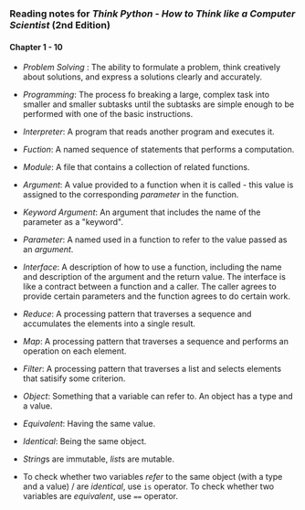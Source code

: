 ### Reading notes for *Think Python - How to Think like a Computer Scientist* (2nd Edition)

#### Chapter 1 - 10
- *Problem Solving* : The ability to formulate a problem, think creatively about solutions, and express a solutions clearly and accurately.
- *Programming*: The process fo breaking a large, complex task into smaller and smaller subtasks until the subtasks are simple enough to be performed with one of the basic instructions.
- *Interpreter*: A program that reads another program and executes it.

- *Fuction*: A named sequence of statements that performs a computation.
- *Module*: A file that contains a collection of related functions.
- *Argument*: A value provided to a function when it is called - this value is assigned to the corresponding *parameter* in the function.
- *Keyword Argument*: An argument that includes the name of the parameter as a "keyword".
- *Parameter*: A named used in a function to refer to the value passed as an *argument*.
- *Interface*: A description of how to use a function, including the name and description of the argument and the return value. The interface is like a contract between a function and a caller. The caller agrees to provide certain parameters and the function agrees to do certain work.
- *Reduce*: A processing pattern that traverses a sequence and accumulates the elements into a single result.
- *Map*: A processing pattern that traverses a sequence and performs an operation on each element.
- *Filter*: A processing pattern that traverses a list and selects elements that satisify some criterion.
- *Object*: Something that a variable can refer to. An object has a type and a value.
- *Equivalent*: Having the same value.
- *Identical*: Being the same object.

- *String*s are immutable, *list*s are mutable.
- To check whether two variables *refer* to the same object (with a type and a value) / are *identical*, use `is` operator.
  To check whether two variables are *equivalent*, use `==` operator.

